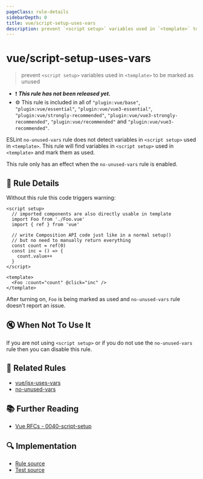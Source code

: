 ```yaml
---
pageClass: rule-details
sidebarDepth: 0
title: vue/script-setup-uses-vars
description: prevent `<script setup>` variables used in `<template>` to be marked as unused
---
```

# vue/script-setup-uses-vars

> prevent `<script setup>` variables used in `<template>` to be marked as unused

- :exclamation: <badge text="This rule has not been released yet." vertical="middle" type="error"> ***This rule has not been released yet.*** </badge>
- :gear: This rule is included in all of `"plugin:vue/base"`, `"plugin:vue/essential"`, `"plugin:vue/vue3-essential"`, `"plugin:vue/strongly-recommended"`, `"plugin:vue/vue3-strongly-recommended"`, `"plugin:vue/recommended"` and `"plugin:vue/vue3-recommended"`.

ESLint `no-unused-vars` rule does not detect variables in `<script setup>` used in `<template>`.
This rule will find variables in `<script setup>` used in `<template>` and mark them as used.

This rule only has an effect when the `no-unused-vars` rule is enabled.

## :book: Rule Details

Without this rule this code triggers warning:

<eslint-code-block :rules="{'vue/script-setup-uses-vars': ['error'], 'no-unused-vars': ['error']}">

```vue
<script setup>
  // imported components are also directly usable in template
  import Foo from './Foo.vue'
  import { ref } from 'vue'

  // write Composition API code just like in a normal setup()
  // but no need to manually return everything
  const count = ref(0)
  const inc = () => {
    count.value++
  }
</script>

<template>
  <Foo :count="count" @click="inc" />
</template>
```

</eslint-code-block>

After turning on, `Foo` is being marked as used and `no-unused-vars` rule doesn't report an issue.

## :mute: When Not To Use It

If you are not using `<script setup>` or if you do not use the `no-unused-vars` rule then you can disable this rule.

## :couple: Related Rules

- [vue/jsx-uses-vars](./jsx-uses-vars.md)
- [no-unused-vars](https://eslint.org/docs/rules/no-unused-vars)

## :books: Further Reading

- [Vue RFCs - 0040-script-setup](https://github.com/vuejs/rfcs/blob/master/active-rfcs/0040-script-setup.md)

## :mag: Implementation

- [Rule source](https://github.com/vuejs/eslint-plugin-vue/blob/master/lib/rules/script-setup-uses-vars.js)
- [Test source](https://github.com/vuejs/eslint-plugin-vue/blob/master/tests/lib/rules/script-setup-uses-vars.js)

